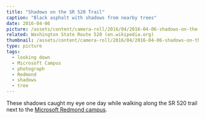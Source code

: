 ```yaml
---
title: "Shadows on the SR 520 Trail"
caption: "Black asphalt with shadows from nearby trees"
date: 2016-04-06
picture: /assets/content/camera-roll/2016/04/2016-04-06-shadows-on-the-sr-520-trail/2016-04-06-shadows-on-the-sr-520-trail.jpg
related: Washington State Route 520 (en.wikipedia.org)
thumbnail: /assets/content/camera-roll/2016/04/2016-04-06-shadows-on-the-sr-520-trail/2016-04-06-shadows-on-the-sr-520-trail-thumbnail.jpg
type: picture
tags:
  - looking down
  - Microsoft Campus
  - photograph
  - Redmond
  - shadows
  - tree
---
```


These shadows caught my eye one day while walking along the SR 520 trail next to the [Microsoft Redmond campus](/en.wikipedia.org/wiki/Microsoft_Redmond_campus).